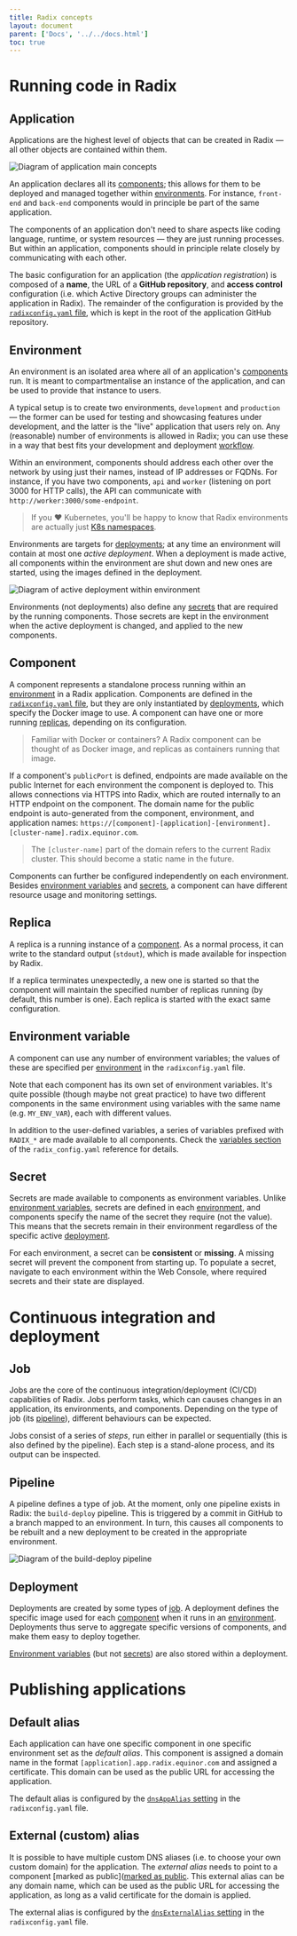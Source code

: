 ```yaml
---
title: Radix concepts
layout: document
parent: ['Docs', '../../docs.html']
toc: true
---
```


# Running code in Radix

## Application

Applications are the highest level of objects that can be created in Radix — all other objects are contained within them.

![Diagram of application main concepts](application-overview.png "Application overview")

An application declares all its [components](#component); this allows for them to be deployed and managed together within [environments](#environment). For instance, `front-end` and `back-end` components would in principle be part of the same application.

The components of an application don't need to share aspects like coding language, runtime, or system resources — they are just running processes. But within an application, components should in principle relate closely by communicating with each other.

The basic configuration for an application (the *application registration*) is composed of a **name**, the URL of a **GitHub repository**, and **access control** configuration (i.e. which Active Directory groups can administer the application in Radix). The remainder of the configuration is provided by the [`radixconfig.yaml` file](../reference-radix-config/), which is kept in the root of the application GitHub repository.

## Environment

An environment is an isolated area where all of an application's [components](#component) run. It is meant to compartmentalise an instance of the application, and can be used to provide that instance to users.

A typical setup is to create two environments, `development` and `production` — the former can be used for testing and showcasing features under development, and the latter is the "live" application that users rely on. Any (reasonable) number of environments is allowed in Radix; you can use these in a way that best fits your development and deployment [workflow](../../guides/workflows/).

Within an environment, components should address each other over the network by using just their names, instead of IP addresses or FQDNs. For instance, if you have two components, `api` and `worker` (listening on port 3000 for HTTP calls), the API can communicate with `http://worker:3000/some-endpoint`.

> If you ❤️ Kubernetes, you'll be happy to know that Radix environments are actually just [K8s namespaces](https://kubernetes.io/docs/concepts/overview/working-with-objects/namespaces/).

Environments are targets for [deployments](#deployment); at any time an environment will contain at most one *active deployment*. When a deployment is made active, all components within the environment are shut down and new ones are started, using the images defined in the deployment.

![Diagram of active deployment within environment](environment-deployment.png "Environment with active deployment")

Environments (not deployments) also define any [secrets](#secret) that are required by the running components. Those secrets are kept in the environment when the active deployment is changed, and applied to the new components.

## Component

A component represents a standalone process running within an [environment](#environment) in a Radix application. Components are defined in the [`radixconfig.yaml` file](../reference-radix-config/#components), but they are only instantiated by [deployments](#deployment), which specify the Docker image to use. A component can have one or more running [replicas](#replica), depending on its configuration.

> Familiar with Docker or containers? A Radix component can be thought of as Docker image, and replicas as containers running that image.

If a component's `publicPort` is defined, endpoints are made available on the public Internet for each environment the component is deployed to. This allows connections via HTTPS into Radix, which are routed internally to an HTTP endpoint on the component. The domain name for the public endpoint is auto-generated from the component, environment, and application names: `https://[component]-[application]-[environment].[cluster-name].radix.equinor.com`.

> The `[cluster-name]` part of the domain refers to the current Radix cluster. This should become a static name in the future.

Components can further be configured independently on each environment. Besides [environment variables](#environment-variable) and [secrets](#secret), a component can have different resource usage and monitoring settings.

## Replica

A replica is a running instance of a [component](#component). As a normal process, it can write to the standard output (`stdout`), which is made available for inspection by Radix.

If a replica terminates unexpectedly, a new one is started so that the component will maintain the specified number of replicas running (by default, this number is one). Each replica is started with the exact same configuration.

## Environment variable

A component can use any number of environment variables; the values of these are specified per [environment](#environment) in the `radixconfig.yaml` file.

Note that each component has its own set of environment variables. It's quite possible (though maybe not great practice) to have two different components in the same environment using variables with the same name (e.g. `MY_ENV_VAR`), each with different values.

In addition to the user-defined variables, a series of variables prefixed with `RADIX_*` are made available to all components. Check the [variables section](../reference-radix-config/#variables) of the `radix_config.yaml` reference for details.

## Secret

Secrets are made available to components as environment variables. Unlike [environment variables](#environment-variable), secrets are defined in each [environment](#environment), and components specify the name of the secret they require (not the value). This means that the secrets remain in their environment regardless of the specific active [deployment](#deployment).

For each environment, a secret can be **consistent** or **missing**. A missing secret will prevent the component from starting up. To populate a secret, navigate to each environment within the Web Console, where required secrets and their state are displayed.

# Continuous integration and deployment

## Job

Jobs are the core of the continuous integration/deployment (CI/CD) capabilities of Radix. Jobs perform tasks, which can causes changes in an application, its environments, and components. Depending on the type of job (its [pipeline](#pipeline)), different behaviours can be expected.

Jobs consist of a series of *steps*, run either in parallel or sequentially (this is also defined by the pipeline). Each step is a stand-alone process, and its output can be inspected.

## Pipeline

A pipeline defines a type of job. At the moment, only one pipeline exists in Radix: the `build-deploy` pipeline. This is triggered by a commit in GitHub to a branch mapped to an environment. In turn, this causes all components to be rebuilt and a new deployment to be created in the appropriate environment.

![Diagram of the build-deploy pipeline](pipeline-build-deploy.png "The build-deploy pipeline")

## Deployment

Deployments are created by some types of [job](#job). A deployment defines the specific image used for each [component](#component) when it runs in an [environment](#environment). Deployments thus serve to aggregate specific versions of components, and make them easy to deploy together.

[Environment variables](#environment-variable) (but not [secrets](#secret)) are also stored within a deployment.

# Publishing applications

## Default alias

Each application can have one specific component in one specific environment set as the _default alias_. This component is assigned a domain name in the format `[application].app.radix.equinor.com` and assigned a certificate. This domain can be used as the public URL for accessing the application.

The default alias is configured by the [`dnsAppAlias` setting](../reference-radix-config/#dnsappalias) in the `radixconfig.yaml` file.


## External (custom) alias 

It is possible to have multiple custom DNS aliases (i.e. to choose your own custom domain) for the application. The _external alias_ needs to point to a component [marked as public]([marked as public](../reference-radix-config/#publicport). This external alias can be any domain name, which can be used as the public URL for accessing the application, as long as a valid certificate for the domain is applied.

The external alias is configured by the [`dnsExternalAlias` setting](../reference-radix-config/#dnsexternalalias) in the `radixconfig.yaml` file.
